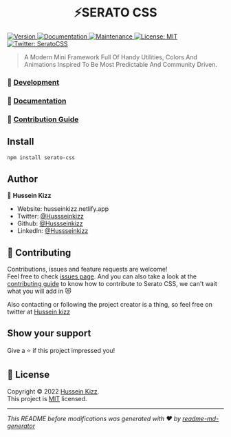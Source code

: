 <h1 align="center">⚡SERATO CSS</h1>
<p>
  <a href="https://www.npmjs.com/package/serato-css" target="_blank">
    <img alt="Version" src="https://img.shields.io/npm/v/serato-css.svg">
  </a>
  <a href="https://seratocss.vercel.app/" target="_blank">
    <img alt="Documentation" src="https://img.shields.io/badge/documentation-yes-brightgreen.svg" />
  </a>
  <a href="https://github.com/Hussseinkizz/serato-css/graphs/commit-activity" target="_blank">
    <img alt="Maintenance" src="https://img.shields.io/badge/Maintained%3F-yes-green.svg" />
  </a>
  <a href="https://github.com/Hussseinkizz/serato-css/blob/master/LICENSE" target="_blank">
    <img alt="License: MIT" src="https://img.shields.io/github/license/Hussseinkizz/serato-css" />
  </a>
  <a href="https://twitter.com/SeratoCSS" target="_blank">
    <img alt="Twitter: SeratoCSS" src="https://img.shields.io/twitter/follow/SeratoCSS.svg?style=social" />
  </a>
</p>

> A Modern Mini Framework Full Of Handy Utilities, Colors And Animations Inspired To Be Most Predictable And Community Driven.

### 🚀 [Development](https://github.com/Hussseinkizz/serato-css#readme)

### 📖 [Documentation](https://github.com/Hussseinkizz/serato-css-docs)

### 📖 [Contribution Guide](https://seratocss.vercel.app/)

## Install

```sh
npm install serato-css
```

<!-- ## Usage

```sh
yarn start
``` -->

## Author

👤 **Hussein Kizz**

* Website: husseinkizz.netlify.app
* Twitter: [@Hussseinkizz](https://twitter.com/Hussseinkizz)
* Github: [@Hussseinkizz](https://github.com/Hussseinkizz)
* LinkedIn: [@Hussseinkizz](https://linkedin.com/in/Hussseinkizz)

## 🤝 Contributing

Contributions, issues and feature requests are welcome!<br />Feel free to check [issues page](https://github.com/Hussseinkizz/serato-css/issues). And you can also take a look at the [contributing guide](https://github.com/Hussseinkizz/serato-css/blob/master/CONTRIBUTING.md) to know how to contribute to Serato CSS, we can't wait what you will add in 😻

Also contacting or following the project creator is a thing, so feel free on twitter at [Hussein kizz](https://twitter.com/Husseinkizz)

## Show your support

Give a ⭐️ if this project impressed you!

## 📝 License

Copyright © 2022 [Hussein Kizz](https://github.com/Hussseinkizz).<br />
This project is [MIT](https://github.com/Hussseinkizz/serato-css/blob/master/LICENSE) licensed.

***
_This README before modifications was generated with ❤️ by [readme-md-generator](https://github.com/kefranabg/readme-md-generator)_
